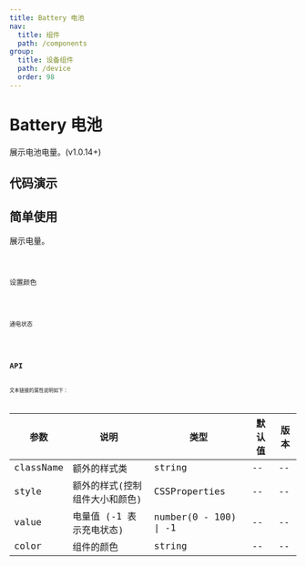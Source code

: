 ```yaml
---
title: Battery 电池
nav:
  title: 组件
  path: /components
group:
  title: 设备组件
  path: /device
  order: 98
---
```


# Battery 电池

展示电池电量。(v1.0.14+)

## 代码演示

## 简单使用

展示电量。

<code src="./demo/simple.tsx" />

设置颜色

<code src="./demo/color.tsx" />

通电状态

<code src="./demo/charge.tsx" />

## API

文本链接的属性说明如下：

| 参数      | 说明                           | 类型                  | 默认值 | 版本 |
| --------- | ------------------------------ | --------------------- | ------ | ---- |
| className | 额外的样式类                   | string                | --     | --   |
| style     | 额外的样式(控制组件大小和颜色) | CSSProperties         | --     | --   |
| value     | 电量值 (-1 表示充电状态)       | number(0 - 100) \| -1 | --     | --   |
| color     | 组件的颜色                     | string                | --     | --   |
